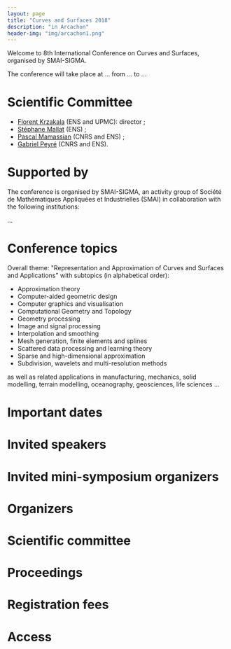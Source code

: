 ```yaml
---
layout: page
title: "Curves and Surfaces 2018"
description: "in Arcachon"
header-img: "img/arcachon1.png"
---
```


Welcome to 8th International Conference on Curves and Surfaces, organised by SMAI-SIGMA.

The conference will take place at ... from ... to ...


Scientific Committee
============================

- [Florent Krzakala](http://krzakala.org/) (ENS and UPMC): director ;
- [Stéphane Mallat](https://www.di.ens.fr/~mallat/) (ENS) ;
- [Pascal Mamassian](http://mamassian.free.fr/free/Home.html) (CNRS and ENS) ;
- [Gabriel Peyré](http://gpeyre.github.io/) (CNRS and ENS).

Supported by
===========================

The conference is organised by SMAI-SIGMA, an activity group of Société de Mathématiques Appliquées et Industrielles (SMAI) in collaboration with the following institutions:

...

Conference topics
===========================

Overall theme: "Representation and Approximation of Curves and Surfaces and Applications"
with subtopics (in alphabetical order):

- Approximation theory
- Computer-aided geometric design
- Computer graphics and visualisation
- Computational Geometry and Topology
- Geometry processing
- Image and signal processing
- Interpolation and smoothing
- Mesh generation, finite elements and splines
- Scattered data processing and learning theory
- Sparse and high-dimensional approximation
- Subdivision, wavelets and multi-resolution methods

as well as related applications in manufacturing, mechanics, solid modelling, terrain modelling, oceanography, geosciences, life sciences ...


Important dates
===========================


Invited speakers
===========================


Invited mini-symposium organizers
===========================


Organizers
===========================


Scientific committee
===========================


Proceedings
===========================



Registration fees
===========================


Access
===========================
